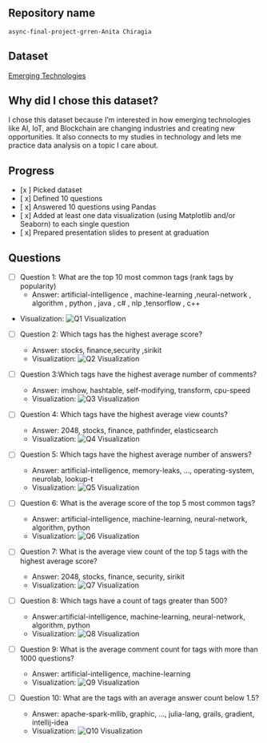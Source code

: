 ## Repository name
`async-final-project-grren-Anita Chiragia`

## Dataset
[Emerging Technologies](https://www.kaggle.com/datasets/heemalichaudhari/emerging-technologies)

## Why did I chose this dataset?
I  chose this dataset because I’m interested in how emerging technologies like AI, IoT, and Blockchain are changing industries and creating new opportunities. It also connects to my studies in technology and lets me practice data analysis on a topic I care about.


## Progress
- [x ] Picked dataset
- [ x] Defined 10 questions
- [ x] Answered 10 questions using Pandas
- [ x] Added at least one data visualization (using Matplotlib and/or Seaborn) to each single question
- [ x] Prepared presentation slides to present at graduation

## Questions
- [ ] Question 1: What are the top 10 most common tags 
 (rank tags by popularity)
  - Answer: artificial-intelligence , machine-learning  ,neural-network , algorithm , python  , java , c# ,  nlp  ,tensorflow   , c++       
- Visualization: ![Q1 Visualization](output1.png)


- [ ] Question 2: 	Which tags has the highest average score?
  - Answer: stocks, finance,security ,sirikit
  - Visualization: ![Q2 Visualization](output2.png)


- [ ] Question 3:Which tags have the highest average number of comments?
  - Answer:  imshow, hashtable, self-modifying, transform, cpu-speed
  - Visualization: ![Q3 Visualization](output3.png)


- [ ] Question 4: Which tags have the highest average view counts?
  - Answer: 2048, stocks, finance, pathfinder, elasticsearch
  - Visualization: ![Q4 Visualization](output4.png)
     
    
- [ ] Question 5:	Which tags have the highest average number of answers?
  - Answer: artificial-intelligence, memory-leaks, ..., operating-system, neurolab, lookup-t
  - Visualization: ![Q5 Visualization](output5.png)


- [ ] Question 6: 	What is the average score of the top 5 most common tags?
  - Answer: artificial-intelligence, machine-learning, neural-network, algorithm, python
  - Visualization: ![Q6 Visualization](output6.png)

- [ ] Question 7: 	What is the average view count of the top 5 tags with the highest average score?
  - Answer: 2048, stocks, finance, security, sirikit
  - Visualization: ![Q7 Visualization](output7.png)


- [ ] Question 8: Which tags have a count of tags greater than 500?
  - Answer:artificial-intelligence, machine-learning, neural-network, algorithm, python
  - Visualization: ![Q8 Visualization](output8.png)


- [ ] Question 9: What is the average comment count for tags with more than 1000 questions?
  - Answer: artificial-intelligence, machine-learning
  - Visualization: ![Q9 Visualization](output9.png)


- [ ] Question 10:	What are the tags with an average answer count below 1.5?
  - Answer: apache-spark-mllib, graphic, ..., julia-lang, grails, gradient, intellij-idea
  - Visualization: ![Q10 Visualization](output10.png)



